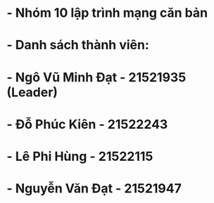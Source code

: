 # - **Nhóm 10 lập trình mạng căn bản**
# - Danh sách thành viên:
# - **Ngô Vũ Minh Đạt - 21521935 (Leader)**
# - **Đỗ Phúc Kiên - 21522243**
# - **Lê Phi Hùng - 21522115**
# - **Nguyễn Văn Đạt - 21521947**
